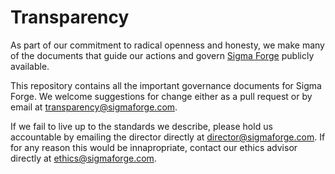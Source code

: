 Transparency
==============

As part of our commitment to radical openness and honesty, we make many of the documents that guide our actions and govern [Sigma Forge](http://sigamforge.com) publicly available. 

This repository contains all the important governance documents for Sigma Forge. We welcome suggestions for change either as a pull request or by email at transparency@sigmaforge.com.

If we fail to live up to the standards we describe, please hold us accountable by emailing the director directly at director@sigmaforge.com. If for any reason this would be innapropriate, contact our ethics advisor directly at ethics@sigmaforge.com.
